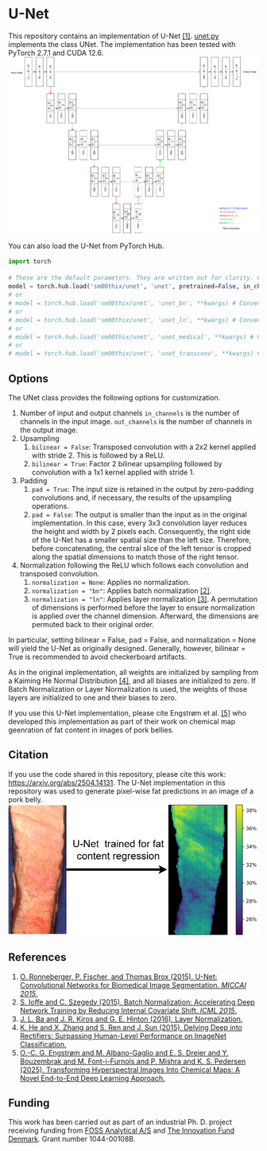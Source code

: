 # U-Net
This repository contains an implementation of U-Net [[1]](#references). [unet.py](https://github.com/sm00thix/unet/blob/main/unet.py) implements the class UNet. The implementation has been tested with PyTorch 2.7.1 and CUDA 12.6.
![](./assets/unet_diagram.png)

You can also load the U-Net from PyTorch Hub.
```python
import torch

# These are the default parameters. They are written out for clarity. Currently no pretrained weights are available.
model = torch.hub.load('sm00thix/unet', 'unet', pretrained=False, in_channels=3, out_channels=1, pad=True, bilinear=True, normalization=None)
# or
# model = torch.hub.load('sm00thix/unet', 'unet_bn', **kwargs) # Convenience function equivalent to torch.hub.load('sm00thix/unet', 'unet', normalization='bn', **kwargs)
# or
# model = torch.hub.load('sm00thix/unet', 'unet_ln', **kwargs) # Convenience function equivalent to torch.hub.load('sm00thix/unet', 'unet', normalization='ln', **kwargs)
# or
# model = torch.hub.load('sm00thix/unet', 'unet_medical', **kwargs) # Convenience function equivalent to torch.hub.load('sm00thix/unet', 'unet', in_channels=1, out_channels=1, **kwargs)
# or
# model = torch.hub.load('sm00thix/unet', 'unet_transconv', **kwargs) # Convenience function equivalent to torch.hub.load('sm00thix/unet', 'unet', bilinear=False, **kwargs)
```

## Options
The UNet class provides the following options for customization.

1. Number of input and output channels
    `in_channels` is the number of channels in the input image.
    `out_channels` is the number of channels in the output image.
2. Upsampling
    1. `bilinear = False`: Transposed convolution with a 2x2 kernel applied with stride 2. This is followed by a ReLU.
    2. `bilinear = True`: Factor 2 bilinear upsampling followed by convolution with a 1x1 kernel applied with stride 1.
3. Padding
    1. `pad = True`: The input size is retained in the output by zero-padding convolutions and, if necessary, the results of the upsampling operations.
    2. `pad = False`: The output is smaller than the input as in the original implementation. In this case, every 3x3 convolution layer reduces the height and width by 2 pixels each. Consequently, the right side of the U-Net has a smaller spatial size than the left size. Therefore, before concatenating, the central slice of the left tensor is cropped along the spatial dimensions to match those of the right tensor.
4. Normalization following the ReLU which follows each convolution and transposed convolution.
    1. `normalization = None`: Applies no normalization.
    2. `normalization = "bn"`: Applies batch normalization [[2]](#references).
    3. `normalization = "ln"`: Applies layer normalization [[3]](#references). A permutation of dimensions is performed before the layer to ensure normalization is applied over the channel dimension. Afterward, the dimensions are permuted back to their original order.

In particular, setting bilinear = False, pad = False, and normalization = None will yield the U-Net as originally designed. Generally, however, bilinear = True is recommended to avoid checkerboard artifacts.

As in the original implementation, all weights are initialized by sampling from a Kaiming He Normal Distribution [[4]](#references), and all biases are initialized to zero. If Batch Normalization or Layer Normalization is used, the weights of those layers are initialized to one and their biases to zero.

If you use this U-Net implementation, please cite Engstrøm et al. [[5]](#references) who developed this implementation as part of their work on chemical map geenration of fat content in images of pork bellies.

## Citation
If you use the code shared in this repository, please cite this work: https://arxiv.org/abs/2504.14131. The U-Net implementation in this repository was used to generate pixel-wise fat predictions in an image of a pork belly.
![](./assets/unet_flow.png)

## References

1. [O. Ronneberger, P. Fischer, and Thomas Brox (2015). U-Net: Convolutional Networks for Biomedical Image Segmentation. *MICCAI 2015*.](https://arxiv.org/abs/1505.04597)
2. [S. Ioffe and C. Szegedy (2015). Batch Normalization: Accelerating Deep Network Training by Reducing Internal Covariate Shift. *ICML 2015*.](https://arxiv.org/abs/1502.03167)
3. [J. L. Ba and J. R. Kiros and G. E. Hinton (2016). Layer Normalization.](https://arxiv.org/abs/1607.06450)
4. [K. He and X. Zhang and S. Ren and J. Sun (2015). Delving Deep into Rectifiers: Surpassing Human-Level Performance on ImageNet Classification.](https://openaccess.thecvf.com/content_iccv_2015/html/He_Delving_Deep_into_ICCV_2015_paper.html)
5. [O.-C. G. Engstrøm and M. Albano-Gaglio and E. S. Dreier and Y. Bouzembrak and M. Font-i-Furnols and P. Mishra and K. S. Pedersen (2025). Transforming Hyperspectral Images Into Chemical Maps: A Novel End-to-End Deep Learning Approach.](https://arxiv.org/abs/2504.14131)

## Funding
This work has been carried out as part of an industrial Ph. D. project receiving funding from [FOSS Analytical A/S](https://www.fossanalytics.com/) and [The Innovation Fund Denmark](https://innovationsfonden.dk/en). Grant number 1044-00108B.